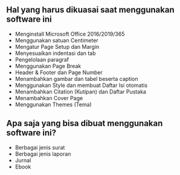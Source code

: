 
## Hal yang harus dikuasai saat menggunakan software ini
- Menginstall Microsoft Office 2016/2019/365
- Menggunakan satuan Centimeter
- Mengatur Page Setup dan Margin
- Menyesuaikan indentasi dan tab
- Pengelolaan paragraf
- Menggunakan Page Break
- Header & Footer dan Page Number
- Menambahkan gambar dan tabel beserta caption
- Menggunakan Style dan membuat Daftar Isi otomatis
- Menambahkan Citation (Kutipan) dan Daftar Pustaka
- Menambahkan Cover Page
- Menggunakan Themes (Tema)



## Apa saja yang bisa dibuat menggunakan software ini?
- Berbagai jenis surat
- Berbagai jenis laporan
- Jurnal
- Ebook
